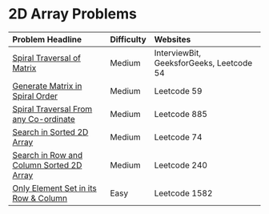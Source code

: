 # 2D Array Problems



| Problem Headline | Difficulty | Websites |
| :--- | :--- | :--- |
| [Spiral Traversal of Matrix](spiral-traversal-of-matrix.md) | Medium | InterviewBit, GeeksforGeeks, Leetcode 54 |
| [Generate Matrix in Spiral Order](generate-matrix-in-spiral-order.md) | Medium | Leetcode 59 |
| [Spiral Traversal From any Co-ordinate](spiral-traversal-from-any-co-ordinate.md) | Medium | Leetcode 885 |
| [Search in Sorted 2D Array](search-in-2d-array.md) | Medium | Leetcode 74 |
| [Search in Row and Column Sorted 2D Array](search-in-row-and-column-sorted-2d-array.md) | Medium | Leetcode 240 |
| [Only Element Set in its Row & Column](only-element-set-in-its-row-and-column.md) | Easy | Leetcode 1582 |

